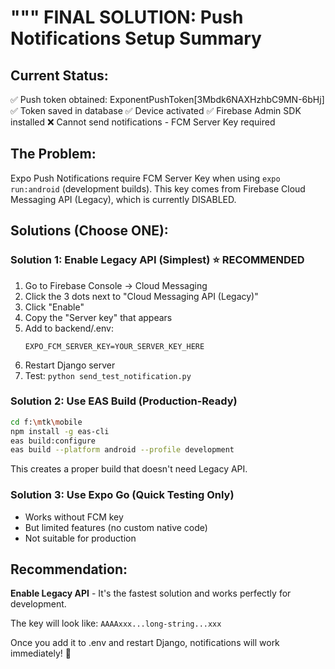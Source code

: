 """
FINAL SOLUTION: Push Notifications Setup Summary
=================================================

## Current Status:
✅ Push token obtained: ExponentPushToken[3Mbdk6NAXHzhbC9MN-6bHj]
✅ Token saved in database
✅ Device activated
✅ Firebase Admin SDK installed
❌ Cannot send notifications - FCM Server Key required

## The Problem:
Expo Push Notifications require FCM Server Key when using `expo run:android` (development builds).
This key comes from Firebase Cloud Messaging API (Legacy), which is currently DISABLED.

## Solutions (Choose ONE):

### Solution 1: Enable Legacy API (Simplest) ⭐ RECOMMENDED
1. Go to Firebase Console → Cloud Messaging
2. Click the 3 dots next to "Cloud Messaging API (Legacy)"
3. Click "Enable"
4. Copy the "Server key" that appears
5. Add to backend/.env:
   ```
   EXPO_FCM_SERVER_KEY=YOUR_SERVER_KEY_HERE
   ```
6. Restart Django server
7. Test: `python send_test_notification.py`

### Solution 2: Use EAS Build (Production-Ready)
```bash
cd f:\mtk\mobile
npm install -g eas-cli
eas build:configure
eas build --platform android --profile development
```
This creates a proper build that doesn't need Legacy API.

### Solution 3: Use Expo Go (Quick Testing Only)
- Works without FCM key
- But limited features (no custom native code)
- Not suitable for production

## Recommendation:
**Enable Legacy API** - It's the fastest solution and works perfectly for development.

The key will look like: `AAAAxxx...long-string...xxx`

Once you add it to .env and restart Django, notifications will work immediately! 🎉
